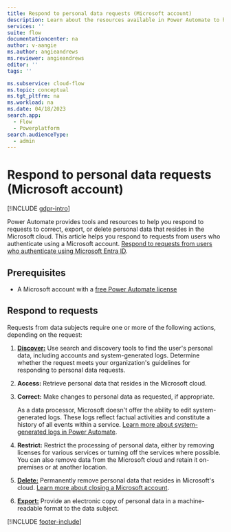 ```yaml
---
title: Respond to personal data requests (Microsoft account)
description: Learn about the resources available in Power Automate to help you meet your obligations under various privacy laws and regulations for users who authenticate using a Microsoft account.
services: ''
suite: flow
documentationcenter: na
author: v-aangie
ms.author: angieandrews
ms.reviewer: angieandrews
editor: ''
tags: ''

ms.subservice: cloud-flow
ms.topic: conceptual
ms.tgt_pltfrm: na
ms.workload: na
ms.date: 04/18/2023
search.app: 
  - Flow
  - Powerplatform
search.audienceType: 
  - admin
---
```


# Respond to personal data requests (Microsoft account)

[!INCLUDE [gdpr-intro](~/../shared-content/shared/privacy-includes/gdpr-intro.md)]

 Power Automate provides tools and resources to help you respond to requests to correct, export, or delete personal data that resides in the Microsoft cloud. This article helps you respond to requests from users who authenticate using a Microsoft account. [Respond to requests from users who authenticate using Microsoft Entra ID](privacy-dsr-summary.md).

## Prerequisites

- A Microsoft account with a [free Power Automate license](https://flow.microsoft.com/pricing/)

## Respond to requests

Requests from data subjects require one or more of the following actions, depending on the request:

1. [**Discover:**](privacy-dsr-discovery-msa.md) Use search and discovery tools to find the user's personal data, including accounts and system-generated logs. Determine whether the request meets your organization's guidelines for responding to personal data requests.

1. **Access:** Retrieve personal data that resides in the Microsoft cloud.

1. **Correct:** Make changes to personal data as requested, if appropriate.

    As a data processor, Microsoft doesn't offer the ability to edit system-generated logs. These logs reflect factual activities and constitute a history of all events within a service. [Learn more about system-generated logs in Power Automate](/power-platform/admin/powerapps-gdpr-dsr-guide-systemlogs).

1. **Restrict:** Restrict the processing of personal data, either by removing licenses for various services or turning off the services where possible. You can also remove data from the Microsoft cloud and retain it on-premises or at another location.

1. [**Delete:**](privacy-dsr-delete-msa.md) Permanently remove personal data that resides in Microsoft's cloud. [Learn more about closing a Microsoft account](privacy-dsr-accountclose-msa.md).

1. [**Export:**](privacy-dsr-export-msa.md) Provide an electronic copy of personal data in a machine-readable format to the data subject.

[!INCLUDE [footer-include](includes/footer-banner.md)]